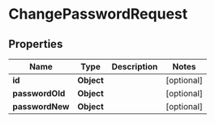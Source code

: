# ChangePasswordRequest

## Properties
Name | Type | Description | Notes
------------ | ------------- | ------------- | -------------
**id** | **Object** |  |  [optional]
**passwordOld** | **Object** |  |  [optional]
**passwordNew** | **Object** |  |  [optional]
